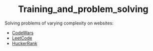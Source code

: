 <h1 align='center'>Training_and_problem_solving</h1>

Solving problems of varying complexity on websites:
<div class='container'>
  <ul>
    <li><a href='https://www.codewars.com/' target='_blank'>CodeWars</li>
    <li><a href='https://leetcode.com/' target='_blank'>LeetCode</li>
    <li><a href='https://www.hackerrank.com/' target='_blank'>HuckerRank</li>
  </ul>
</div>
